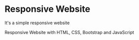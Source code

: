 # Responsive Website
 It's a simple responsive website
 
 Responsive Website with HTML, CSS, Bootstrap and JavaScript 
